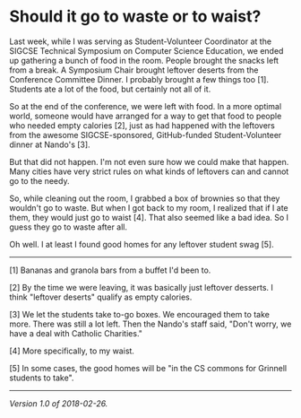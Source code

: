 Should it go to waste or to waist?
==================================

Last week, while I was serving as Student-Volunteer Coordinator at
the SIGCSE Technical Symposium on Computer Science Education, we
ended up gathering a bunch of food in the room.  People brought the
snacks left from a break.  A Symposium Chair brought leftover deserts
from the Conference Committee Dinner.  I probably brought a few
things too [1].  Students ate a lot of the food, but certainly not all
of it.

So at the end of the conference, we were left with food.  In a more
optimal world, someone would have arranged for a way to get that
food to people who needed empty calories [2], just as had happened
with the leftovers from the awesome SIGCSE-sponsored, GitHub-funded
Student-Volunteer dinner at Nando's [3].

But that did not happen.  I'm not even sure how we could make that
happen.  Many cities have very strict rules on what kinds of leftovers
can and cannot go to the needy.

So, while cleaning out the room, I grabbed a box of brownies so that
they wouldn't go to waste.  But when I got back to my room, I realized 
that if I ate them, they would just go to waist [4].  That also seemed
like a bad idea.  So I guess they go to waste after all.

Oh well.  I at least I found good homes for any leftover student 
swag [5].

---

[1] Bananas and granola bars from a buffet I'd been to.

[2] By the time we were leaving, it was basically just leftover desserts.
I think "leftover deserts" qualify as empty calories.

[3] We let the students take to-go boxes.  We encouraged them to
take more.  There was still a lot left.  Then the Nando's staff said,
"Don't worry, we have a deal with Catholic Charities."

[4] More specifically, to my waist.

[5] In some cases, the good homes will be "in the CS commons for Grinnell
students to take".

---

*Version 1.0 of 2018-02-26.*
